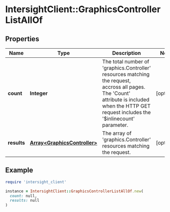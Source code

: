 # IntersightClient::GraphicsControllerListAllOf

## Properties

| Name | Type | Description | Notes |
| ---- | ---- | ----------- | ----- |
| **count** | **Integer** | The total number of &#39;graphics.Controller&#39; resources matching the request, accross all pages. The &#39;Count&#39; attribute is included when the HTTP GET request includes the &#39;$inlinecount&#39; parameter. | [optional] |
| **results** | [**Array&lt;GraphicsController&gt;**](GraphicsController.md) | The array of &#39;graphics.Controller&#39; resources matching the request. | [optional] |

## Example

```ruby
require 'intersight_client'

instance = IntersightClient::GraphicsControllerListAllOf.new(
  count: null,
  results: null
)
```

